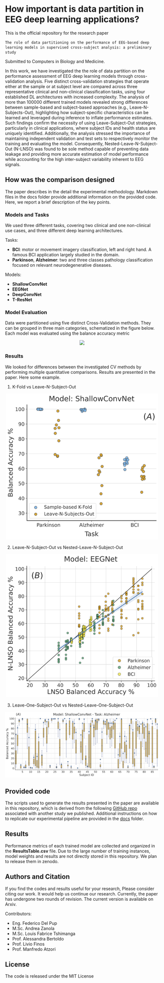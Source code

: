 # How important is data partition in EEG deep learning applications?

This is the official repository for the research paper 

    The role of data partitioning on the performance of EEG-based deep
    learning models in supervised cross-subject analysis: a preliminary study

Submitted to Computers in Biology and Medicine.

In this work, we have investigated the the role of data
partition on the performance assessment of EEG deep learning
models through cross-validation analysis.
Five distinct cross-validation strategies that operate either at the
sample or at subject level are compared across three representative
clinical and non-clinical classification tasks, using
four established DL architectures with increased complexity.
The analysis of more than 100000 different
trained models revealed strong differences between
sample-based and subject-based approaches (e.g., Leave-N-Subjects-Out),
highlighting how subject-specific characteristics can
be learned and leveraged during inference to inflate performance
estimates. Such findings confirm the necessity
of using Leave-Subject-Out strategies, particularly in clinical
applications, where subject IDs and health status are uniquely
identified.
Additionally, the analysis stressed the importance of
maintaining independent validation and test sets to respectively
monitor the training and evaluating the model. Consequently,
Nested-Leave-N-Subject-Out (N-LNSO) was found
to be sole method capable of preventing data leakage and
providing more accurate estimation of model performance
while accounting for the high inter-subject variability
inherent to EEG signals.

## How was the comparison designed

The paper describes in the detail the experimental methodology. 
Markdown files in the docs folder provide additional information
on the provided code.
Here, we report a brief description of the key points.

### Models and Tasks

We used three different tasks, covering two
clinical and one non-clinical use cases,
and three different deep learning architectures.

Tasks:
* **BCI**: motor or movement imagery classification, left and right hand.
  A famous BCI application largely studied in the domain.
* **Parkinson**, **Alzheimer**: two and three classes
  pathology classification focused on relevant neurodegenerative
  diseases.
  
Models:
* **ShallowConvNet**
* **EEGNet**
* **DeepConvNet**
* **T-ResNet**

### Model Evaluation

Data were partitioned using five distinct Cross-Validation methods.
They can be grouped in three main categories, schematized in the figure below.
Each model was evaluated using the balance accuracy
metric

<div align="center">
  <img src="Images/CV_scheme.png" width="600">
</div>

### Results

We looked for differences between the investigated CV methods by performing multiple quantitative comparisons.
Results are presented in the paper.
Here some example.

1) K-Fold vs Leave-N-Subject-Out

<div align="center">
  <img src="Images/Kfold_vs_LNSO_model_ShallowConvNet.png" width="500">
</div>

2) Leave-N-Subject-Out vs Nested-Leave-N-Subject-Out

<div align="center">
  <img src="Images/LNSO_vs_NLNSO_model_EEGNet_all_tasks.png" width="500">
</div>

3) Leave-One-Subject-Out vs Nested-Leave-One-Subject-Out

<div align="center">
  <img src="Images/LOSO_vs_FNLOSO_model_ShallowConvNet_tasks_Alzheimer.png">
</div>

## Provided code

The scripts used to generate the results presented in the paper
are available in this repository, which is derived from the following
[GitHub repo](https://github.com/MedMaxLab/eegprepro)
associated with another study we published.
Additional instructions on how to replicate
our experimental pipeline are provided in the
[docs](https://github.com/MedMaxLab/eegpartition/tree/main/docs) folder.

## Results

Performance metrics of each trained model are collected and organized in
the **ResultsTable.csv** file.
Due to the large number of training instances, model weights and results are not directly stored in this repository.
We plan to release them in zenodo.

## Authors and Citation

If you find the codes and results useful for your research,
Please consider citing our work.
It would help us continue our research.
Currently, the paper has undergone two rounds of revision.
The current version is available on Arxiv.

Contributors:

- Eng. Federico Del Pup
- M.Sc. Andrea Zanola
- M.Sc. Louis Fabrice Tshimanga
- Prof. Alessandra Bertoldo
- Prof. Livio Finos
- Prof. Manfredo Atzori

## License

The code is released under the MIT License
